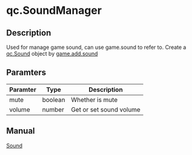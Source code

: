 # qc.SoundManager

## Description
Used for manage game sound, can use game.sound to refer to.
Create a  [qc.Sound](../gameobject/CSound.md) object by [game.add.sound](../gameobject/sound)

## Paramters
| Paramter | Type | Description |
| ------------- |-------------|-------------|
| mute | boolean | Whether is mute |
| volume | number | Get or set sound volume |

## Manual
[Sound](http://docs.qiciengine.com/manual/Sound/index.html)